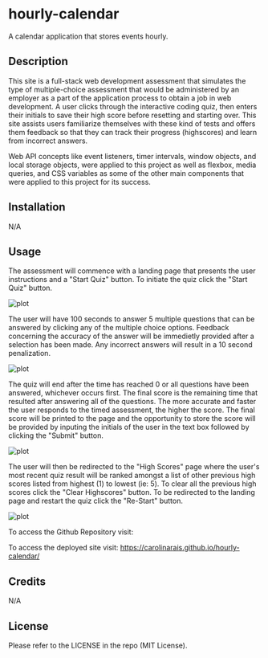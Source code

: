 # hourly-calendar
A calendar application that stores events hourly.


## Description

This site is a full-stack web development assessment that simulates the type of multiple-choice assessment that would be administered by an employer as a part of the application process to obtain a job in web development. A user clicks through the interactive coding quiz, then enters their initials to save their high score before resetting and starting over. This site assists users familiarize themselves with these kind of tests and offers them feedback so that they can track their progress (highscores) and learn from incorrect answers.

Web API concepts like event listeners, timer intervals, window objects, and local storage objects, were applied to this project as well as flexbox, media queries, and CSS variables as some of the other main components that were applied to this project for its success.

## Installation

N/A

## Usage

The assessment will commence with a landing page that presents the user instructions and a "Start Quiz" button. To initiate the quiz click the "Start Quiz" button. 

![plot](./code-quiz-landing-page.png)

The user will have 100 seconds to answer 5 multiple questions that can be answered by clicking any of the multiple choice options. Feedback concerning the accuracy of the answer will be immedietly provided after a selection has been made. Any incorrect answers will result in a 10 second penalization. 

![plot](./quiz-live-question-example.png)

The quiz will end after the time has reached 0 or all questions have been answered, whichever occurs first. The final score is the remaining time that resulted after answering all of the questions. The more accurate and faster the user responds to the timed assessment, the higher the score. The final score will be printed to the page and the opportunity to store the score will be provided by inputing the initials of the user in the text box followed by clicking the "Submit" button.

![plot](./complete-quiz-page.png)

The user will then be redirected to the "High Scores" page where the user's most recent quiz result will be ranked amongst a list of other previous high scores listed from highest (1) to lowest (ie: 5). To clear all the previous high scores click the "Clear Highscores" button. To be redirected to the landing page and restart the quiz click the "Re-Start" button. 

![plot](./quiz-highscores.png)


To access the Github Repository visit:


To access the deployed site visit:
https://carolinarais.github.io/hourly-calendar/

## Credits

N/A

## License

Please refer to the LICENSE in the repo (MIT License).
